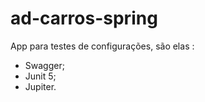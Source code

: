 # ad-carros-spring

App para testes de configurações, são elas : 

- Swagger;
- Junit 5;
- Jupiter.
